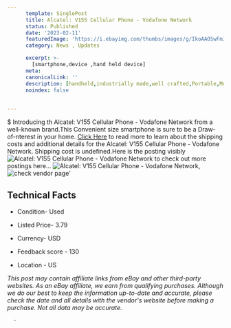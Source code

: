 ```yaml
---
      template: SinglePost
      title: Alcatel: V155 Cellular Phone - Vodafone Network
      status: Published
      date: '2023-02-11'
      featuredImage: 'https://i.ebayimg.com/thumbs/images/g/IkoAAOSwFmJjZUtv/s-l225.jpg'
      category: News , Updates

      excerpt: >-
        [smartphone,device ,hand held device]
      meta:
      canonicalLink: ''
      description: [handheld,industrially made,well crafted,Portable,Mobile,Compact,Convenient,Lightweight,Maneuverable,Man-portable,Miniature,Carriable,Hand-held,Light,Holdable,Transportable,Mobile device,Pocket-sized,On-the-go,Wireless,Cordless,Compact size,Convenient size, smartphone,device ,hand held device]
      noindex: false
      

---
```

$
      Introducing th Alcatel: V155 Cellular Phone - Vodafone Network from a well-known brand.This Convenient size smartphone is sure to be a Draw-of-nterest in your home. [Click Here](https://www.ebay.com/itm/255810690211?hash=item3b8f815ca3%3Ag%3AIkoAAOSwFmJjZUtv&mkevt=1&mkcid=1&mkrid=711-53200-19255-0&campid=%253CePNCampaignId%253E&customid=%253CreferenceId%253E&toolid=10049) to read more to learn about the shipping costs and additional details for the Alcatel: V155 Cellular Phone - Vodafone Network. Shipping cost is undefined.Here is the posting visibly ![Alcatel: V155 Cellular Phone - Vodafone Network](https://i.ebayimg.com/thumbs/images/g/IkoAAOSwFmJjZUtv/s-l225.jpg) to check out more postings here... ![Alcatel: V155 Cellular Phone - Vodafone Network](https://i.ebayimg.com/images/g/IkoAAOSwFmJjZUtv/s-l1600.jpg), ![check vendor page](https://origin-galleryplus.ebayimg.com/ws/web/255810690211_2_0_1/225x225.jpg,https://origin-galleryplus.ebayimg.com/ws/web/255810690211_3_0_1/225x225.jpg)'

      

 ## Technical Facts 



     
      

 - Condition- Used 


      

 - Listed Price- 3.79 


      

 - Currency- USD 


      

 - Feedback score - 130 


      

 - Location - US 


      
      

 *_This post may contain affiliate links from eBay and other third-party websites. As an eBay affiliate, we earn from qualifying purchases. Although we do our best to keep the information up-to-date and accurate, please check the date and all details with the vendor's website before making a purchase. Not all data may be accurate._*




      -
